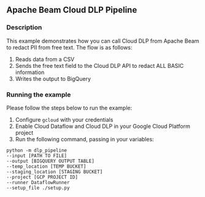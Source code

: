 ## Apache Beam Cloud DLP Pipeline

### Description
This example demonstrates how you can call Cloud DLP from Apache Beam to 
redact PII from free text. The flow is as follows: 
1. Reads data from a CSV
2. Sends the free text field to the Cloud DLP API 
to redact ALL BASIC information
3. Writes the output to BigQuery

### Running the example
Please follow the steps below to run the example:
1. Configure `gcloud` with your credentials 
2. Enable Cloud Dataflow and Cloud DLP in your 
Google Cloud Platform project 
3. Run the following command, passing in your variables:
```
python -m dlp_pipeline 
--input [PATH TO FILE] 
--output [BIGQUERY OUTPUT TABLE] 
--temp_location [TEMP BUCKET] 
--staging_location [STAGING BUCKET] 
--project [GCP PROJECT ID]
--runner DataflowRunner 
--setup_file ./setup.py
```
